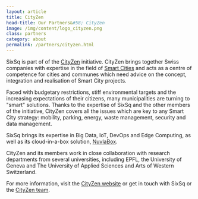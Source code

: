 ```yaml
---
layout: article
title: CityZen
head-title: Our Partners&#58; CityZen
image: /img/content/logo_cityzen.png
class: partners
category: about
permalink: /partners/cityzen.html
---
```


SixSq is part of of the [CityZen](http://cityzen.ch/cityzen.html) initiative. CityZen brings together Swiss companies with expertise in the field of [Smart Cities](http://media.sixsq.com/blog/what-is-a-smart-city) and acts as a centre of competence for cities and communes which need advice on the concept, integration and realisation  of Smart City projects. 

Faced with budgetary restrictions, stiff environmental targets and the increasing expectations of their citizens, many municipalities are turning to "smart" solutions. Thanks to the expertise of SixSq and the other members of the initiative, CityZen covers all the issues which are key to any Smart City strategy: mobility, parking, energy, waste management, security and data management.

SixSq brings its expertise in Big Data, IoT, DevOps and Edge Computing, as well as its cloud-in-a-box solution, [NuvlaBox](http://sixsq.com/products/nuvlabox/index.html). 

CityZen and its members work in close collaboration with research departments from several universities, including EPFL, the University of Geneva and The University of Applied Sciences and Arts of Western Switzerland. 

For more information, visit the [CityZen website](http://cityzen.ch/cityzen.html) or get in touch with SixSq or the [CityZen team](mailto:smartcity@cityzen.ch).
